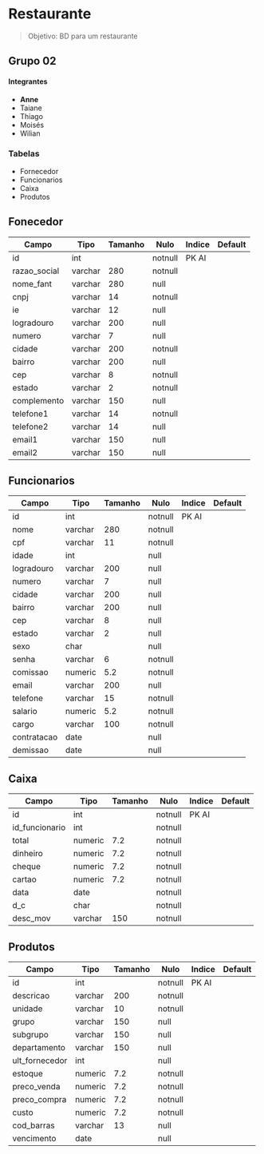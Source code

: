 # Restaurante

> Objetivo: BD para um restaurante

## Grupo 02

#### Integrantes
* **Anne**
* Taiane
* Thiago
* Moisés
* Wilian

### Tabelas
- Fornecedor
- Funcionarios
- Caixa
- Produtos

## Fonecedor

| Campo           | Tipo    | Tamanho | Nulo    | Indice | Default |
| --------------- | ------- | ------- | ------- | ------ | ------- |
| id              | int     |         | notnull | PK AI  |         |
| razao_social    | varchar | 280     | notnull |        |         |
| nome_fant       | varchar | 280     | null    |        |         |
| cnpj            | varchar | 14      | notnull |        |         |
| ie              | varchar | 12      | null    |        |         |
| logradouro      | varchar | 200     | null    |        |         |
| numero          | varchar | 7       | null    |        |         |
| cidade          | varchar | 200     | notnull |        |         |
| bairro          | varchar | 200     | null    |        |         |
| cep             | varchar | 8       | notnull |        |         |
| estado          | varchar | 2       | notnull |        |         |
| complemento     | varchar | 150     | null    |        |         |
| telefone1       | varchar | 14      | notnull |        |         |
| telefone2       | varchar | 14      | null    |        |         |
| email1          | varchar | 150     | null    |        |         |
| email2          | varchar | 150     | null    |        |         |

## Funcionarios

| Campo       | Tipo    | Tamanho | Nulo    | Indice | Default |
| ----------- | ------- | ------- | ------- | ------ | ------- |
| id          | int     |         | notnull | PK AI  |         |
| nome        | varchar | 280     | notnull |        |         |
| cpf         | varchar | 11      | notnull |        |         |
| idade       | int     |         | null    |        |         |
| logradouro  | varchar | 200     | null    |        |         |
| numero      | varchar | 7       | null    |        |         |
| cidade      | varchar | 200     | null    |        |         |
| bairro      | varchar | 200     | null    |        |         |
| cep         | varchar | 8       | null    |        |         |
| estado      | varchar | 2       | null    |        |         |
| sexo        | char    |         | null    |        |         |
| senha       | varchar | 6       | notnull |        |         |
| comissao    | numeric | 5.2     | notnull |        |         |
| email       | varchar | 200     | null    |        |         |
| telefone    | varchar | 15      | notnull |        |         |
| salario     | numeric | 5.2     | notnull |        |         |
| cargo       | varchar | 100     | notnull |        |         |
| contratacao | date    |         | null    |        |         |
| demissao    | date    |         | null    |        |         |

## Caixa

| Campo           | Tipo    | Tamanho | Nulo    | Indice | Default |
| --------------- | ------- | ------- | ------- | ------ | ------- |
| id              | int     |         | notnull | PK AI  |         |
| id_funcionario  | int     |         | notnull |        |         |
| total           | numeric | 7.2     | notnull |        |         |
| dinheiro        | numeric | 7.2     | notnull |        |         |
| cheque          | numeric | 7.2     | notnull |        |         |
| cartao          | numeric | 7.2     | notnull |        |         |
| data            | date    |         | notnull |        |         |
| d_c             | char    |         | notnull |        |         |
| desc_mov        | varchar | 150     | notnull |        |         |

## Produtos

| Campo           | Tipo    | Tamanho | Nulo    | Indice | Default |
| --------------- | ------- | ------- | ------- | ------ | ------- |
| id              | int     |         | notnull | PK AI  |         |
| descricao       | varchar | 200     | notnull |        |         |
| unidade         | varchar | 10      | notnull |        |         |
| grupo           | varchar | 150     | null    |        |         |
| subgrupo        | varchar | 150     | null    |        |         |
| departamento    | varchar | 150     | null    |        |         |
| ult_fornecedor  | int     |         | null    |        |         |
| estoque         | numeric | 7.2     | notnull |        |         |
| preco_venda     | numeric | 7.2     | notnull |        |         |
| preco_compra    | numeric | 7.2     | notnull |        |         |
| custo           | numeric | 7.2     | notnull |        |         |
| cod_barras      | varchar | 13      | null    |        |         |
| vencimento      | date    |         | null    |        |         |
